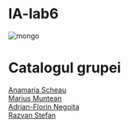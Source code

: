 # IA-lab6
<!DOCTYPE html>

<html>
<head>
  <link rel="stylesheet" href="style.css">
<img src="CATALOG-LOGO.png " alt="mongo" class="center">
<title>catalog</title>
</head>
<body>

<h1>Catalogul grupei</h1>
 <a href="file:///Volumes/LACIE/Atom/lab5/anamaria%20scheau/anamaria%20scheau.html">Anamaria Scheau</a><br>
 <a href="file:///Volumes/LACIE/Atom/lab5/marius%20muntean/marius%20muntean.html">Marius Muntean</a><br>
 <a href="file:///Volumes/LACIE/Atom/lab5/adrian%20negoita/adrian%20negoita.html">Adrian-Florin Negoita</a><br>
<a href="file:///Volumes/LACIE/Atom/lab5/profil%20personal/lab5%20stefan%20razvan%20dumitru.html">Razvan Stefan</a><br>


</body>
</html>


